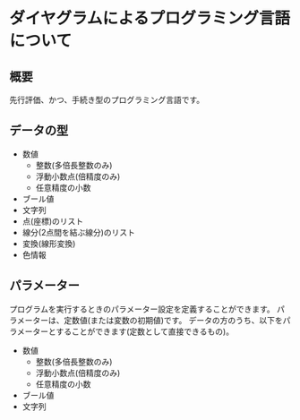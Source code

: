 # ダイヤグラムによるプログラミング言語について

## 概要

先行評価、かつ、手続き型のプログラミング言語です。

## データの型

- 数値
    - 整数(多倍長整数のみ)
    - 浮動小数点(倍精度のみ)
    - 任意精度の小数
- ブール値
- 文字列
- 点(座標)のリスト
- 線分(2点間を結ぶ線分)のリスト
- 変換(線形変換)
- 色情報

## パラメーター

プログラムを実行するときのパラメーター設定を定義することができます。
パラメーターは、定数値(または変数の初期値)です。
データの方のうち、以下をパラメーターとすることができます(定数として直接できるもの)。

- 数値
    - 整数(多倍長整数のみ)
    - 浮動小数点(倍精度のみ)
    - 任意精度の小数
- ブール値
- 文字列


